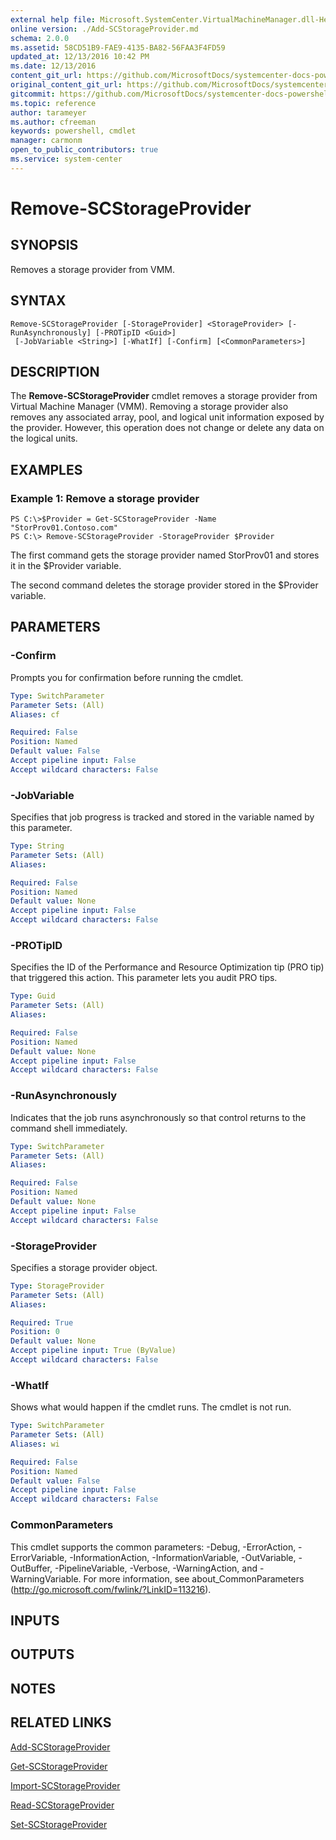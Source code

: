 ```yaml
---
external help file: Microsoft.SystemCenter.VirtualMachineManager.dll-Help.xml
online version: ./Add-SCStorageProvider.md
schema: 2.0.0
ms.assetid: 58CD51B9-FAE9-4135-BA82-56FAA3F4FD59
updated_at: 12/13/2016 10:42 PM
ms.date: 12/13/2016
content_git_url: https://github.com/MicrosoftDocs/systemcenter-docs-powershell/blob/master/systemcenter-cmdlets/VirtualMachineManager/v1/Remove-SCStorageProvider.md
original_content_git_url: https://github.com/MicrosoftDocs/systemcenter-docs-powershell/blob/master/systemcenter-cmdlets/VirtualMachineManager/v1/Remove-SCStorageProvider.md
gitcommit: https://github.com/MicrosoftDocs/systemcenter-docs-powershell/blob/ea9507ac2178040476af5407227db8cb97701ea9/systemcenter-cmdlets/VirtualMachineManager/v1/Remove-SCStorageProvider.md
ms.topic: reference
author: tarameyer
ms.author: cfreeman
keywords: powershell, cmdlet
manager: carmonm
open_to_public_contributors: true
ms.service: system-center
---
```


# Remove-SCStorageProvider

## SYNOPSIS
Removes a storage provider from VMM.

## SYNTAX

```
Remove-SCStorageProvider [-StorageProvider] <StorageProvider> [-RunAsynchronously] [-PROTipID <Guid>]
 [-JobVariable <String>] [-WhatIf] [-Confirm] [<CommonParameters>]
```

## DESCRIPTION
The **Remove-SCStorageProvider** cmdlet removes a storage provider from Virtual Machine Manager (VMM).
Removing a storage provider also removes any associated array, pool, and logical unit information exposed by the provider.
However, this operation does not change or delete any data on the logical units.

## EXAMPLES

### Example 1: Remove a storage provider
```
PS C:\>$Provider = Get-SCStorageProvider -Name "StorProv01.Contoso.com"
PS C:\> Remove-SCStorageProvider -StorageProvider $Provider
```

The first command gets the storage provider named StorProv01 and stores it in the $Provider variable.

The second command deletes the storage provider stored in the $Provider variable.

## PARAMETERS

### -Confirm
Prompts you for confirmation before running the cmdlet.

```yaml
Type: SwitchParameter
Parameter Sets: (All)
Aliases: cf

Required: False
Position: Named
Default value: False
Accept pipeline input: False
Accept wildcard characters: False
```

### -JobVariable
Specifies that job progress is tracked and stored in the variable named by this parameter.

```yaml
Type: String
Parameter Sets: (All)
Aliases: 

Required: False
Position: Named
Default value: None
Accept pipeline input: False
Accept wildcard characters: False
```

### -PROTipID
Specifies the ID of the Performance and Resource Optimization tip (PRO tip) that triggered this action.
This parameter lets you audit PRO tips.

```yaml
Type: Guid
Parameter Sets: (All)
Aliases: 

Required: False
Position: Named
Default value: None
Accept pipeline input: False
Accept wildcard characters: False
```

### -RunAsynchronously
Indicates that the job runs asynchronously so that control returns to the command shell immediately.

```yaml
Type: SwitchParameter
Parameter Sets: (All)
Aliases: 

Required: False
Position: Named
Default value: None
Accept pipeline input: False
Accept wildcard characters: False
```

### -StorageProvider
Specifies a storage provider object.

```yaml
Type: StorageProvider
Parameter Sets: (All)
Aliases: 

Required: True
Position: 0
Default value: None
Accept pipeline input: True (ByValue)
Accept wildcard characters: False
```

### -WhatIf
Shows what would happen if the cmdlet runs.
The cmdlet is not run.

```yaml
Type: SwitchParameter
Parameter Sets: (All)
Aliases: wi

Required: False
Position: Named
Default value: False
Accept pipeline input: False
Accept wildcard characters: False
```

### CommonParameters
This cmdlet supports the common parameters: -Debug, -ErrorAction, -ErrorVariable, -InformationAction, -InformationVariable, -OutVariable, -OutBuffer, -PipelineVariable, -Verbose, -WarningAction, and -WarningVariable. For more information, see about_CommonParameters (http://go.microsoft.com/fwlink/?LinkID=113216).

## INPUTS

## OUTPUTS

## NOTES

## RELATED LINKS

[Add-SCStorageProvider](xref:VirtualMachineManager/v1/Add-SCStorageProvider.md)

[Get-SCStorageProvider](xref:VirtualMachineManager/v1/Get-SCStorageProvider.md)

[Import-SCStorageProvider](xref:VirtualMachineManager/v1/Import-SCStorageProvider.md)

[Read-SCStorageProvider](xref:VirtualMachineManager/v1/Read-SCStorageProvider.md)

[Set-SCStorageProvider](xref:VirtualMachineManager/v1/Set-SCStorageProvider.md)

